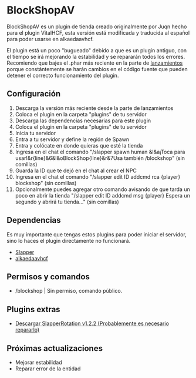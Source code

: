# BlockShopAV
BlockShopAV es un plugin de tienda creado originalmente por Juqn hecho para el plugin VitalHCF, esta versión está modificada y traducida al español para poder usarse en alkaedaavhcf.

El plugin está un poco "bugueado" debido a que es un plugin antiguo, con el tiempo se irá mejorando la estabilidad y se repararán todos los errores.
Recomiendo que bajes el .phar más reciente en la parte de [lanzamientos](https://github.com/nmoralesfz/blockshop4alkaedaavhcf/releases) porque constántemente se harán cambios en el código fuente que pueden detener el correcto funcionamiento del plugin.

## Configuración
1. Descarga la versión más reciente desde la parte de lanzamientos
2. Coloca el plugin en la carpeta "plugins" de tu servidor
3. Descarga las dependencias necesarias para este plugin
4. Coloca el plugin en la carpeta "plugins" de tu servidor
5. Inicia tu servidor
6. Entra a tu servidor y define la región de Spawn
7. Entra y colócate en donde quieras que esté la tienda
8. Ingresa en el chat el comando "/slapper spawn human &l&a¡Toca para usar!&r{line}&6&l&oBlockShop{line}&r&7Usa también /blockshop" (sin comillas)
9. Guarda la ID que te dejó en el chat al crear el NPC
10. Ingresa en el chat el comando "/slapper edit ID addcmd rca {player} blockshop" (sin comillas)
11. Opcionalmente puedes agregar otro comando avisando de que tarda un poco en abrir la tienda "/slapper edit ID addcmd msg {player} Espera un segundo y abrirá tu tienda..." (sin comillas)

## Dependencias
Es muy importante que tengas estos plugins para poder iniciar el servidor, sino lo haces el plugin directamente no funcionará.
 - [Slapper](https://files.catbox.moe/zcbcsp.phar)
 - [alkaedaavhcf](https://github.com/nmoralesfz/alkaedaavhcf/releases)

## Permisos y comandos
- /blockshop | Sin permiso, comando público.

## Plugins extras
- [Descargar SlapperRotation v1.2.2 (Probablemente es necesario repararlo)](https://poggit.pmmp.io/r/148588/SlapperRotation.phar)

## Próximas actualizaciones
- Mejorar estabilidad
- Reparar error de la entidad
